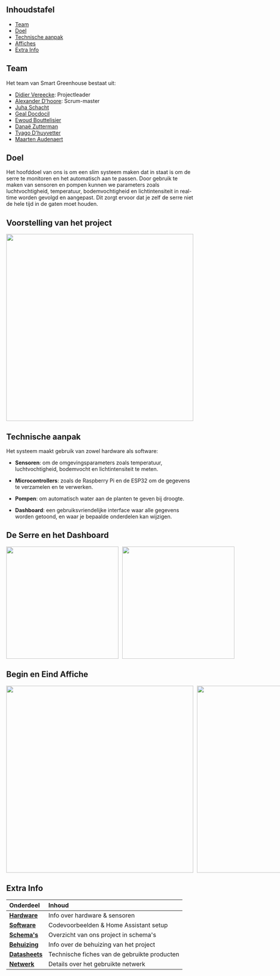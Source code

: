 ## Inhoudstafel
- [Team](#Team)
- [Doel](#Doel)
- [Technische aanpak](#Technische-aanpak)
- [Affiches](#Begin-en-Eind-Affiche)
- [Extra Info](#Extra-Info)



## Team
Het team van Smart Greenhouse bestaat uit:
- [Didier Vereecke](https://github.com/MrI2C): Projectleader
- [Alexander D'hoore](https://github.com/AlexanderDhoore): Scrum-master
- [Juha Schacht](https://github.com/Jschacht06)
- [Geal Docdocil](https://github.com/Gdoc141)
- [Ewoud Bouttelisier](https://github.com/EwoudBoutje)
- [Danaë Zutterman](https://github.com/Danaezutterman)
- [Tyago D'huyvetter](https://github.com/TyagoD)
- [Maarten Audenaert](https://github.com/MaartenAudenaert)

## Doel
  Het hoofddoel van ons is om een slim systeem maken dat in staat is om de serre te monitoren en het automatisch aan te passen.
  Door gebruik te maken van sensoren en pompen kunnen we parameters zoals luchtvochtigheid, temperatuur, bodemvochtigheid en lichtintensiteit in real-time worden gevolgd en aangepast.
  Dit zorgt ervoor dat je zelf de serre niet de hele tijd in de gaten moet houden.

## Voorstelling van het project
 <img src="https://github.com/user-attachments/assets/884ad572-81ab-4c8f-9c20-52b59f5506f5" height="500">






## Technische aanpak
Het systeem maakt gebruik van zowel hardware als software:

- **Sensoren**: om de omgevingsparameters zoals temperatuur, luchtvochtigheid, bodemvocht en lichtintensiteit te meten.
  
- **Microcontrollers**: zoals de Raspberry Pi en de ESP32 om de gegevens te verzamelen en te verwerken.

- **Pompen**: om automatisch water aan de planten te geven bij droogte.

- **Dashboard**: een gebruiksvriendelijke interface waar alle gegevens worden getoond, en waar je bepaalde onderdelen kan wijzigen.

## De Serre en het Dashboard

<div style="display: flex; gap: 10px;">
   <img src="https://github.com/user-attachments/assets/ed7a53dc-a937-4934-b67c-e634f356960d" height="300">
    <img src="https://github.com/user-attachments/assets/dbd9272b-95d0-4c99-98ac-92034b409ac7" height="300">
</div>



## Begin en Eind Affiche

<div style="display: flex; gap: 10px;">
   <img src="https://github.com/user-attachments/assets/34eaa290-13ab-4389-9311-ffae79a41bab" height="500" width="auto">
    <img src="https://github.com/user-attachments/assets/cc6528d0-0edf-481d-bcb7-a2806c479c12" height="500" width="auto">
</div>




## Extra Info

| Onderdeel   | Inhoud                                 |
|:------------|:----------------------------------------|
| [**Hardware**](/Hardware)   | Info over hardware & sensoren             |
| [**Software**](/Software)   | Codevoorbeelden & Home Assistant setup   |
| [**Schema's**](/Schema's)   | Overzicht van ons project in schema's    |
| [**Behuizing**](/Behuizing) | Info over de behuizing van het project   |
| [**Datasheets**](/Datasheets) | Technische fiches van de gebruikte producten |
| [**Netwerk**](/Networking)  | Details over het gebruikte netwerk       |




